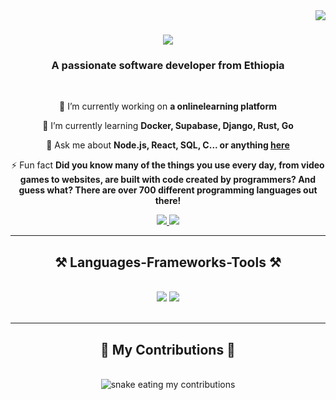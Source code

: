 <img align="right" src="https://visitor-badge.laobi.icu/badge?page_id=dreambigatall.dreambigatall" />
<h1 align="center">
    <img src="https://readme-typing-svg.herokuapp.com/?font=Righteous&size=35&center=true&vCenter=true&width=500&height=70&duration=4000&lines=Hi+There!+👋;+I'm+Khalid+Mohammed!;" />
</h1>
<h3 align="center">A passionate software developer from Ethiopia</h3>

<br/>

<div align="center">
 
 🔭 I’m currently working on **a onlinelearning platform**
 
 🌱 I’m currently learning **Docker, Supabase, Django, Rust, Go**

💬 Ask me about **Node.js, React, SQL, C... or anything [here](https://github.com/dreambigatall/dreambigatall/issues)**

⚡ Fun fact **Did you know many of the things you use every day, from video games to websites, are built with code created by programmers?  And guess what? There are over 700 different programming languages out there!**


 </div>

 <div align="center"> 
  <a href="mailto:halidmahammed.16.hm@gmail.com">
    <img src="https://img.shields.io/badge/Gmail-333333?style=for-the-badge&logo=gmail&logoColor=red" />
  </a>
  <a href="https://www.linkedin.com/in/halidatalx" target="_blank">
    <img src="https://img.shields.io/badge/LinkedIn-0077B5?style=for-the-badge&logo=linkedin&logoColor=white" target="_blank" />
  </a>
 </div>

  <hr/>
 
<h2 align="center">⚒️ Languages-Frameworks-Tools ⚒️</h2>
<br/>
<div align="center">
    <img src="https://skillicons.dev/icons?i=react,mui,html,css,vscode,github,figma,tailwind,git" />
    <img src="https://skillicons.dev/icons?i=nodejs,python,javascript,typescript,mongodb,c,java,mysql" /><br>
</div>


<br/>
<hr/>

<div align="center">
  <h2>🐍 My Contributions 🐍</h2>
  <br>
  <img alt="snake eating my contributions" src="https://raw.githubusercontent.com/dreambigatall/dreambigatall/output/github-contribution-grid-snake.svg" />
  
  <br/><br/><br/>
</div>
